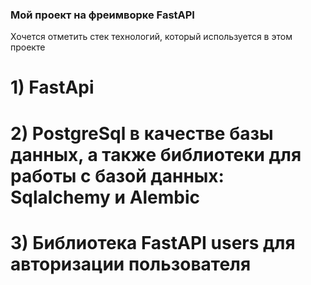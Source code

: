 ### Мой проект на фреимворке FastAPI
Хочется отметить стек технологий, который используется в этом проекте 
# 1) FastApi
# 2) PostgreSql в качестве базы данных, а также библиотеки для работы с базой данных: Sqlalchemy и Alembic
# 3) Библиотека FastAPI users для авторизации пользователя

